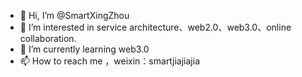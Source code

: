 - 👋 Hi, I’m @SmartXingZhou
- 👀 I’m interested in service architecture、web2.0、web3.0、online collaboration.
- 🌱 I’m currently learning web3.0
- 📫 How to reach me ，weixin：smartjiajiajia

<!---
SmartXingZhou/SmartXingZhou is a ✨ special ✨ repository because its `README.md` (this file) appears on your GitHub profile.
You can click the Preview link to take a look at your changes.
--->
